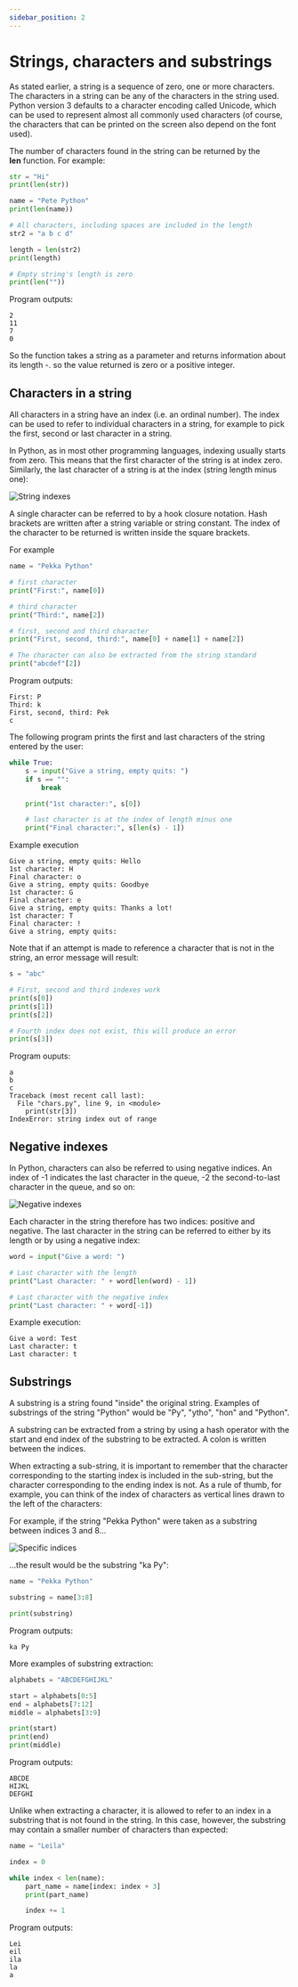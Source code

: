 ```yaml
---
sidebar_position: 2
---
```


# Strings, characters and substrings

As stated earlier, a string is a sequence of zero, one or more characters. The characters in a string can be any of the characters in the string used. Python version 3 defaults to a character encoding called Unicode, which can be used to represent almost all commonly used characters (of course, the characters that can be printed on the screen also depend on the font used).

The number of characters found in the string can be returned by the **len** function. For example:

```python 
str = "Hi"
print(len(str))

name = "Pete Python"
print(len(name))

# All characters, including spaces are included in the length
str2 = "a b c d"

length = len(str2)
print(length)

# Empty string's length is zero
print(len(""))
 ```

Program outputs:
```
2
11
7
0
 ```

So the function takes a string as a parameter and returns information about its length -. so the value returned is zero or a positive integer.

## Characters in a string

All characters in a string have an index (i.e. an ordinal number). The index can be used to refer to individual characters in a string, for example to pick the first, second or last character in a string.

In Python, as in most other programming languages, indexing usually starts from zero. This means that the first character of the string is at index zero. Similarly, the last character of a string is at the index (string length minus one):

![String indexes](/static/img/img-en/w3-1.png)

A single character can be referred to by a hook closure notation. Hash brackets are written after a string variable or string constant. The index of the character to be returned is written inside the square brackets.

For example

```python 
name = "Pekka Python"

# first character
print("First:", name[0])

# third character
print("Third:", name[2])

# first, second and third character
print("First, second, third:", name[0] + name[1] + name[2])

# The character can also be extracted from the string standard
print("abcdef"[2])
 ```

Program outputs:

``` 
First: P
Third: k
First, second, third: Pek
c
 ```

The following program prints the first and last characters of the string entered by the user:

```python 
while True:
    s = input("Give a string, empty quits: ")
    if s == "":
        break

    print("1st character:", s[0])

    # last character is at the index of length minus one
    print("Final character:", s[len(s) - 1])
 ```

Example execution
``` 
Give a string, empty quits: Hello
1st character: H
Final character: o
Give a string, empty quits: Goodbye
1st character: G
Final character: e
Give a string, empty quits: Thanks a lot!
1st character: T
Final character: !
Give a string, empty quits:
 ```

Note that if an attempt is made to reference a character that is not in the string, an error message will result:

```python 
s = "abc"

# First, second and third indexes work
print(s[0])
print(s[1])
print(s[2])

# Fourth index does not exist, this will produce an error
print(s[3])
 ```

Program ouputs:
```
a
b
c
Traceback (most recent call last):
  File "chars.py", line 9, in <module>
    print(str[3])
IndexError: string index out of range
 ```

## Negative indexes

In Python, characters can also be referred to using negative indices. An index of -1 indicates the last character in the queue, -2 the second-to-last character in the queue, and so on:

![Negative indexes](/static/img/img-en/w3-2.png)

Each character in the string therefore has two indices: positive and negative. The last character in the string can be referred to either by its length or by using a negative index:

```python 
word = input("Give a word: ")

# Last character with the length
print("Last character: " + word[len(word) - 1])

# Last character with the negative index
print("Last character: " + word[-1])
 ```

Example execution:
``` 
Give a word: Test
Last character: t
Last character: t
 ```

## Substrings

A substring is a string found "inside" the original string. Examples of substrings of the string "Python" would be "Py", "ytho", "hon" and "Python".

A substring can be extracted from a string by using a hash operator with the start and end index of the substring to be extracted. A colon is written between the indices.

When extracting a sub-string, it is important to remember that the character corresponding to the starting index is included in the sub-string, but the character corresponding to the ending index is not. As a rule of thumb, for example, you can think of the index of characters as vertical lines drawn to the left of the characters:

For example, if the string "Pekka Python" were taken as a substring between indices 3 and 8...

![Specific indices](/static/img/img-en/w3-3.png)

...the result would be the substring "ka Py":

```python 
name = "Pekka Python"

substring = name[3:8]

print(substring)
 ```

Program outputs:
```
ka Py
 ```

More examples of substring extraction:

```python 
alphabets = "ABCDEFGHIJKL"

start = alphabets[0:5]
end = alphabets[7:12]
middle = alphabets[3:9]

print(start)
print(end)
print(middle)
 ```

Program outputs:
```
ABCDE
HIJKL
DEFGHI
 ```

Unlike when extracting a character, it is allowed to refer to an index in a substring that is not found in the string. In this case, however, the substring may contain a smaller number of characters than expected:
```python 
name = "Leila"

index = 0

while index < len(name):
    part_name = name[index: index + 3]
    print(part_name)

    index += 1
 ```

Program outputs:
```
Lei
eil
ila
la
a
 ```